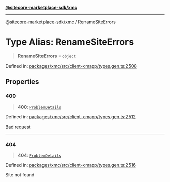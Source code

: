 [**@sitecore-marketplace-sdk/xmc**](../README.md)

***

[@sitecore-marketplace-sdk/xmc](../README.md) / RenameSiteErrors

# Type Alias: RenameSiteErrors

> **RenameSiteErrors** = `object`

Defined in: [packages/xmc/src/client-xmapp/types.gen.ts:2508](https://github.com/Sitecore/sitecore-marketplace-sdk/blob/af886e6134b8d1079ef5b8ef70b7eb2f1d9c8aeb/packages/xmc/src/client-xmapp/types.gen.ts#L2508)

## Properties

### 400

> **400**: [`ProblemDetails`](ProblemDetails.md)

Defined in: [packages/xmc/src/client-xmapp/types.gen.ts:2512](https://github.com/Sitecore/sitecore-marketplace-sdk/blob/af886e6134b8d1079ef5b8ef70b7eb2f1d9c8aeb/packages/xmc/src/client-xmapp/types.gen.ts#L2512)

Bad request

***

### 404

> **404**: [`ProblemDetails`](ProblemDetails.md)

Defined in: [packages/xmc/src/client-xmapp/types.gen.ts:2516](https://github.com/Sitecore/sitecore-marketplace-sdk/blob/af886e6134b8d1079ef5b8ef70b7eb2f1d9c8aeb/packages/xmc/src/client-xmapp/types.gen.ts#L2516)

Site not found
